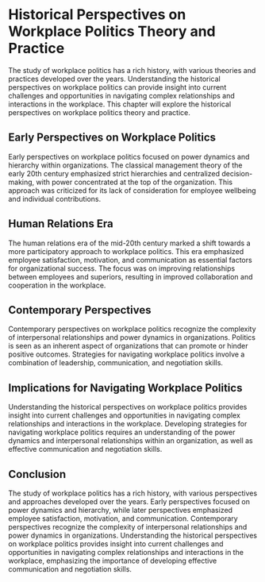 Historical Perspectives on Workplace Politics Theory and Practice
================================================================================================================

The study of workplace politics has a rich history, with various theories and practices developed over the years. Understanding the historical perspectives on workplace politics can provide insight into current challenges and opportunities in navigating complex relationships and interactions in the workplace. This chapter will explore the historical perspectives on workplace politics theory and practice.

Early Perspectives on Workplace Politics
----------------------------------------

Early perspectives on workplace politics focused on power dynamics and hierarchy within organizations. The classical management theory of the early 20th century emphasized strict hierarchies and centralized decision-making, with power concentrated at the top of the organization. This approach was criticized for its lack of consideration for employee wellbeing and individual contributions.

Human Relations Era
-------------------

The human relations era of the mid-20th century marked a shift towards a more participatory approach to workplace politics. This era emphasized employee satisfaction, motivation, and communication as essential factors for organizational success. The focus was on improving relationships between employees and superiors, resulting in improved collaboration and cooperation in the workplace.

Contemporary Perspectives
-------------------------

Contemporary perspectives on workplace politics recognize the complexity of interpersonal relationships and power dynamics in organizations. Politics is seen as an inherent aspect of organizations that can promote or hinder positive outcomes. Strategies for navigating workplace politics involve a combination of leadership, communication, and negotiation skills.

Implications for Navigating Workplace Politics
----------------------------------------------

Understanding the historical perspectives on workplace politics provides insight into current challenges and opportunities in navigating complex relationships and interactions in the workplace. Developing strategies for navigating workplace politics requires an understanding of the power dynamics and interpersonal relationships within an organization, as well as effective communication and negotiation skills.

Conclusion
----------

The study of workplace politics has a rich history, with various perspectives and approaches developed over the years. Early perspectives focused on power dynamics and hierarchy, while later perspectives emphasized employee satisfaction, motivation, and communication. Contemporary perspectives recognize the complexity of interpersonal relationships and power dynamics in organizations. Understanding the historical perspectives on workplace politics provides insight into current challenges and opportunities in navigating complex relationships and interactions in the workplace, emphasizing the importance of developing effective communication and negotiation skills.
